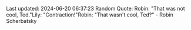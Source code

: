 Last updated: 2024-06-20 06:37:23
Random Quote: Robin: "That was not cool, Ted."Lily: "Contraction!"Robin: "That wasn't cool, Ted?" - Robin Scherbatsky